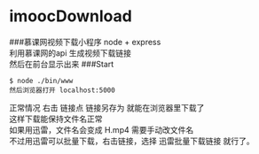 # imoocDownload
###慕课网视频下载小程序
node + express  
利用慕课网的api 生成视频下载链接  
然后在前台显示出来
###Start
```
$ node ./bin/www
然后浏览器打开 localhost:5000
```
正常情况 右击 链接点 链接另存为 就能在浏览器里下载了  
这样下载能保持文件名正常  
如果用迅雷，文件名会变成 H.mp4 需要手动改文件名  
不过用迅雷可以批量下载，右击链接，选择 迅雷批量下载链接 就行了。
